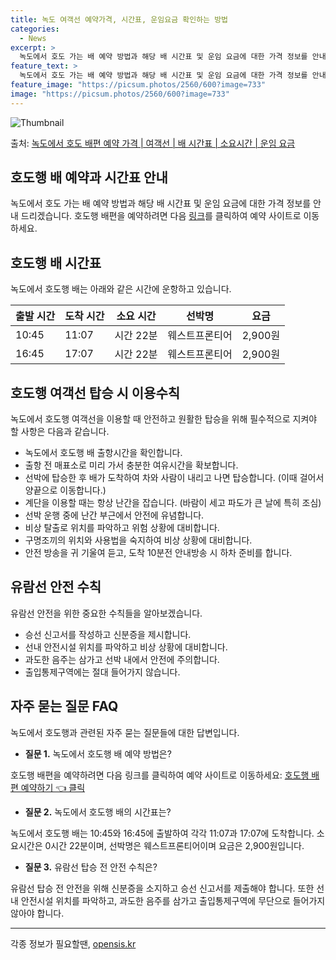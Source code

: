 ```yaml
---
title: 녹도 여객선 예약가격, 시간표, 운임요금 확인하는 방법
categories:
  - News
excerpt: >
  녹도에서 호도 가는 배 예약 방법과 해당 배 시간표 및 운임 요금에 대한 가격 정보를 안내 드리겠습니다. 안전하고 재밋는 호도행 여행을 위해 아래 정보 참고하시기 바랍니다. 호도행 배편 예약하기 👈 클릭녹도에서 호도행 배 시간표출발 시간도착 시간소요 시간선박명요금10:4511:070시간 22분웨스트프론티어2,900원16:4517:070시간 22분웨스트프론티어2,900원호도행 배편 예약하기 👈 클릭녹도에서 호도행 여객선 탑승 시 이용수칙여객선 탑승 전 필수적인 안전 규정들을 알아보겠습니다. 1) 녹도에서 호도행 배 출항시간을 확인합니다. 2) 출항 전 매표소로 미리 가서 충분한 여유시간을 확보합니다. 3) 선박에 탑승합니다. 4) 배가 도착하여 차와 사람이 내리고 나면 탑승합니다. (이때 걸어서 양끝으로 ..
feature_text: >
  녹도에서 호도 가는 배 예약 방법과 해당 배 시간표 및 운임 요금에 대한 가격 정보를 안내 드리겠습니다. 안전하고 재밋는 호도행 여행을 위해 아래 정보 참고하시기 바랍니다. 호도행 배편 예약하기 👈 클릭녹도에서 호도행 배 시간표출발 시간도착 시간소요 시간선박명요금10:4511:070시간 22분웨스트프론티어2,900원16:4517:070시간 22분웨스트프론티어2,900원호도행 배편 예약하기 👈 클릭녹도에서 호도행 여객선 탑승 시 이용수칙여객선 탑승 전 필수적인 안전 규정들을 알아보겠습니다. 1) 녹도에서 호도행 배 출항시간을 확인합니다. 2) 출항 전 매표소로 미리 가서 충분한 여유시간을 확보합니다. 3) 선박에 탑승합니다. 4) 배가 도착하여 차와 사람이 내리고 나면 탑승합니다. (이때 걸어서 양끝으로 ..
feature_image: "https://picsum.photos/2560/600?image=733"
image: "https://picsum.photos/2560/600?image=733"
---
```


![Thumbnail](https://img1.daumcdn.net/thumb/R800x0/?scode=mtistory2&fname=https%3A%2F%2Fblog.kakaocdn.net%2Fdn%2FCXAHr%2FbtsHDLTmLEz%2FKvIVskbTj50EUlTemm2iC0%2Fimg.webp)

<p>출처: <a href="https://opensis.kr/entry/%EB%85%B9%EB%8F%84%EC%97%90%EC%84%9C-%ED%98%B8%EB%8F%84-%EB%B0%B0%ED%8E%B8-%EC%98%88%EC%95%BD-%EA%B0%80%EA%B2%A9-%EC%97%AC%EA%B0%9D%EC%84%A0-%EB%B0%B0-%EC%8B%9C%EA%B0%84%ED%91%9C-%EC%86%8C%EC%9A%94%EC%8B%9C%EA%B0%84-%EC%9A%B4%EC%9E%84-%EC%9A%94%EA%B8%88" rel="dofollow">녹도에서 호도 배편 예약 가격 | 여객선 | 배 시간표 | 소요시간 | 운임 요금</a> </p>

## 호도행 배 예약과 시간표 안내

녹도에서 호도 가는 배 예약 방법과 해당 배 시간표 및 운임 요금에 대한 가격 정보를 안내 드리겠습니다. 호도행 배편을 예약하려면 다음
[링크](예약링크)를 클릭하여 예약 사이트로 이동하세요.

## 호도행 배 시간표

녹도에서 호도행 배는 아래와 같은 시간에 운항하고 있습니다.

**출발 시간** | **도착 시간** | **소요 시간** | **선박명** | **요금**  
---|---|---|---|---  
10:45 | 11:07 | 시간 22분 | 웨스트프론티어 | 2,900원  
16:45 | 17:07 | 시간 22분 | 웨스트프론티어 | 2,900원  
  
## 호도행 여객선 탑승 시 이용수칙

녹도에서 호도행 여객선을 이용할 때 안전하고 원활한 탑승을 위해 필수적으로 지켜야 할 사항은 다음과 같습니다.

  * 녹도에서 호도행 배 출항시간을 확인합니다.
  * 출항 전 매표소로 미리 가서 충분한 여유시간을 확보합니다.
  * 선박에 탑승한 후 배가 도착하여 차와 사람이 내리고 나면 탑승합니다. (이때 걸어서 양끝으로 이동합니다.)
  * 계단을 이용할 때는 항상 난간을 잡습니다. (바람이 세고 파도가 큰 날에 특히 조심)
  * 선박 운행 중에 난간 부근에서 안전에 유념합니다.
  * 비상 탈출로 위치를 파악하고 위험 상황에 대비합니다.
  * 구명조끼의 위치와 사용법을 숙지하여 비상 상황에 대비합니다.
  * 안전 방송을 귀 기울여 듣고, 도착 10분전 안내방송 시 하차 준비를 합니다.

## 유람선 안전 수칙

유람선 안전을 위한 중요한 수칙들을 알아보겠습니다.

  * 승선 신고서를 작성하고 신분증을 제시합니다.
  * 선내 안전시설 위치를 파악하고 비상 상황에 대비합니다.
  * 과도한 음주는 삼가고 선박 내에서 안전에 주의합니다.
  * 출입통제구역에는 절대 들어가지 않습니다.

## 자주 묻는 질문 FAQ

녹도에서 호도행과 관련된 자주 묻는 질문들에 대한 답변입니다.

  * **질문 1.** 녹도에서 호도행 배 예약 방법은?

호도행 배편을 예약하려면 다음 링크를 클릭하여 예약 사이트로 이동하세요: [호도행 배편 예약하기 👈 클릭](예약링크)

  * **질문 2.** 녹도에서 호도행 배의 시간표는?

녹도에서 호도행 배는 10:45와 16:45에 출발하여 각각 11:07과 17:07에 도착합니다. 소요시간은 0시간 22분이며, 선박명은
웨스트프론티어이며 요금은 2,900원입니다.

  * **질문 3.** 유람선 탑승 전 안전 수칙은?

유람선 탑승 전 안전을 위해 신분증을 소지하고 승선 신고서를 제출해야 합니다. 또한 선내 안전시설 위치를 파악하고, 과도한 음주를 삼가고
출입통제구역에 무단으로 들어가지 않아야 합니다.

* * *

 

각종 정보가 필요할땐, <a href="https://opensis.kr" rel="dofollow">opensis.kr</a>


